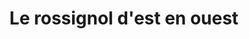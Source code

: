 ---
layout: project
title: "Le rossignol d'est en&nbsp;ouest"
permalink: "/projects/2020/rossignol/"
projectyear: "2020"
categories: [project]
description: >
    "Le rossignol d'est en ouest" is a collaboration between One Equall Musick and Lebanese singer Lamia Yared, celebrating the nightingale as a source of musical and literary inspiration in European and Middle Eastern traditions. The program includes selections from the 1597 publication <i>Le Rossignol Musical des Chansons</i> and other Renaissance works celebrating birdsong, alongside examples of <i>Muwashah</i>, an elaborate Arabic form of singing poetry; selections from the Turkish classical repertoire; and Sephardic song. The musical program will be punctuated by poetry and prose readings, while the sound of recorded birdsong and lighting effects recreate the nocturnal atmosphere of the nightingale’s famous song.
lead: 
performances:
  - title: "Le rossignol d'est en&nbsp;ouest"
    subtitle: 
    date: "25 avril, 2020"
    time: "19h"
    venue: "Chapelle Notre-Dame-de-Bon-Secours"
    address: "400 rue Saint-Paul E, Montreal, QC"
    ticketsurl: 
    ticketstext: "Don suggéré : $20!"
    facebookurl: 
    posterimage: "2020/rossignol.jpg"
    guests:
---